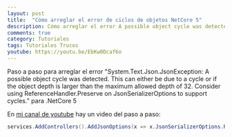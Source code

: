```yaml
---
layout: post
title:  "Cómo arreglar el error de ciclos de objetos NetCore 5"
description: Cómo arreglar el error A possible object cycle was detected en .Net Core 5
comments: true
category: Tutoriales
tags: Tutoriales Trucos
youtube: https://youtu.be/EbKw0Dcaf6o
---
```

Paso a paso para arreglar el error "System.Text.Json.JsonException: A possible object cycle was detected. This can either be due to a cycle or if the object depth is larger than the maximum allowed depth of 32. Consider using ReferenceHandler.Preserve on JsonSerializerOptions to support cycles." para .NetCore 5

En <a target="_blank" href="{{ page.youtube }}">mi canal de youtube</a> hay un video del paso a paso:

```C#
services.AddControllers().AddJsonOptions(x => x.JsonSerializerOptions.ReferenceHandler = ReferenceHandler.Preserve);
```
